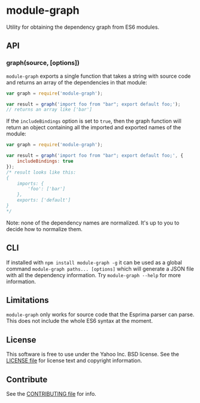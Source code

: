 module-graph
============

Utility for obtaining the dependency graph from ES6 modules.

API
---

### graph(source, [options])

`module-graph` exports a single function that takes a string with source code
and returns an array of the dependencies in that module:

```js
var graph = require('module-graph');

var result = graph('import foo from "bar"; export default foo;');
// returns an array like ['bar']
```

If the `includeBindings` option is set to `true`, then the graph function
will return an object containing all the imported and exported names of the
module:

```js
var graph = require('module-graph');

var result = graph('import foo from "bar"; export default foo;', {
    includeBindings: true
});
/* result looks like this:
{
    imports: {
        'foo': ['bar']
    },
    exports: ['default']
}
*/
```

Note: none of the dependency names are normalized. It's up to you to decide how
to normalize them.

CLI
---

If installed with `npm install module-graph -g` it can be used as a global
command `module-graph paths... [options]` which will generate a JSON file with
all the dependency information. Try `module-graph --help` for more information.

Limitations
-----------

`module-graph` only works for source code that the Esprima parser can parse.
This does not include the whole ES6 syntax at the moment.

License
-------

This software is free to use under the Yahoo Inc. BSD license.
See the [LICENSE file][] for license text and copyright information.

Contribute
----------

See the [CONTRIBUTING file][] for info.


[CONTRIBUTING file]: https://github.com/yahoo/module-graph/blob/master/CONTRIBUTING.md
[LICENSE file]: https://github.com/yahoo/module-graph/blob/master/LICENSE.md
